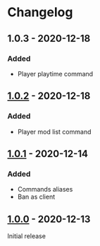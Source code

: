 # Changelog

## 1.0.3 - 2020-12-18

### Added

- Player playtime command

## [1.0.2] - 2020-12-18

### Added

- Player mod list command

## [1.0.1] - 2020-12-14

### Added

- Commands aliases
- Ban as client

## [1.0.0] - 2020-12-13

Initial release

[1.0.0]: https://www.unknowncheats.me/forum/downloads.php?do=file&id=31850
[1.0.1]: https://www.unknowncheats.me/forum/downloads.php?do=file&id=31870
[1.0.2]: https://www.unknowncheats.me/forum/downloads.php?do=file&id=31933